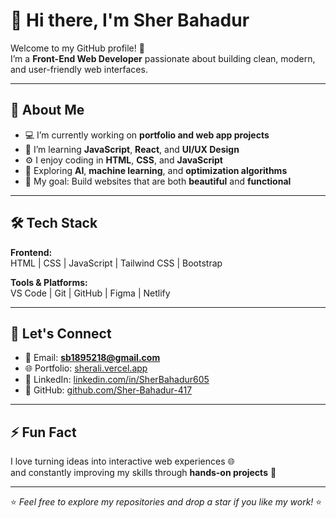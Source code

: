 # 👋 Hi there, I'm Sher Bahadur

Welcome to my GitHub profile! 🚀  
I’m a **Front-End Web Developer** passionate about building clean, modern, and user-friendly web interfaces.

---

## 🔭 About Me
- 💻 I’m currently working on **portfolio and web app projects**
- 🌱 I’m learning **JavaScript**, **React**, and **UI/UX Design**
- ⚙️ I enjoy coding in **HTML**, **CSS**, and **JavaScript**
- 🧠 Exploring **AI**, **machine learning**, and **optimization algorithms**
- 🎯 My goal: Build websites that are both **beautiful** and **functional**

---

## 🛠️ Tech Stack
**Frontend:**  
HTML | CSS | JavaScript | Tailwind CSS | Bootstrap  

**Tools & Platforms:**  
VS Code | Git | GitHub | Figma | Netlify  

---

## 💬 Let's Connect
- 📧 Email: **sb1895218@gmail.com**
- 🌐 Portfolio: [sherali.vercel.app](https://sherali.vercel.app/)
- 💼 LinkedIn: [linkedin.com/in/SherBahadur605](https://linkedin.com/in/SherBahadur605)
- 🐙 GitHub: [github.com/Sher-Bahadur-417](https://github.com/Sher-Bahadur-417)

---

## ⚡ Fun Fact
I love turning ideas into interactive web experiences 🌐  
and constantly improving my skills through **hands-on projects** 💪

---

⭐️ *Feel free to explore my repositories and drop a star if you like my work!* ⭐️
